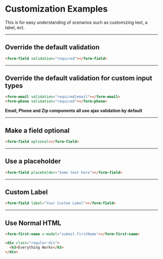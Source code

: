 # Customization Examples

This is for easy understanding of scenarios such as customizing text, a label, ect.

--------------------------------------------------------------------------------

## Override the default validation

```html
<form-field validation="required"></form-field>
```

--------------------------------------------------------------------------------

## Override the default validation for custom input types

```html
<form-email validation="required|email"></form-email>
<form-phone validation="required"></form-phone>
```

**Email, Phone and Zip components all use ajax validation by default**

--------------------------------------------------------------------------------

## Make a field optional

```html
<form-field optional></form-field>
```

--------------------------------------------------------------------------------

## Use a placeholder

```html
<form-field placeholder="Some text here"></form-field>
```

--------------------------------------------------------------------------------

## Custom Label

```html
<form-field label="Your Custom Label"></form-field>
```

--------------------------------------------------------------------------------

## Use Normal HTML

```html
<form-first-name v-model="submit.firstName"></form-first-name>

<div class="regular-div">
  <h3>Everything Works</h3>
</div>
```
